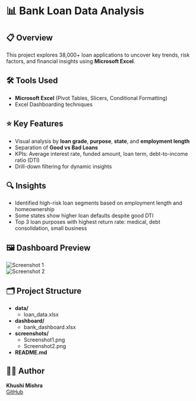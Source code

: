 # 📊 Bank Loan Data Analysis

## 📋 Overview
This project explores 38,000+ loan applications to uncover key trends, risk factors, and financial insights using **Microsoft Excel**.

## 🛠️ Tools Used
- **Microsoft Excel** (Pivot Tables, Slicers, Conditional Formatting)
- Excel Dashboarding techniques

## ⭐ Key Features
- Visual analysis by **loan grade**, **purpose**, **state**, and **employment length**
- Separation of **Good vs Bad Loans**
- KPIs: Average interest rate, funded amount, loan term, debt-to-income ratio (DTI)
- Drill-down filtering for dynamic insights

## 🔍 Insights
- Identified high-risk loan segments based on employment length and homeownership
- Some states show higher loan defaults despite good DTI
- Top 3 loan purposes with highest return rate: medical, debt consolidation, small business

## 🖼️ Dashboard Preview
![Screenshot 1](screenshots/Screenshot1.png)  
![Screenshot 2](screenshots/Screenshot2.png)

## 🗂️ Project Structure
- **data/**
  - loan_data.xlsx
- **dashboard/**
  - bank_dashboard.xlsx
- **screenshots/**
  - Screenshot1.png
  - Screenshot2.png
- **README.md**

## 👩‍💻 Author
**Khushi Mishra**  
[GitHub](https://github.com/KhushiMishra1707)
